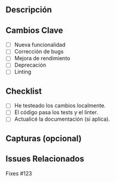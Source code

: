 ## Descripción

<!-- Explica el propósito de este PR -->

## Cambios Clave

- [ ] Nueva funcionalidad
- [ ] Corrección de bugs
- [ ] Mejora de rendimiento
- [ ] Deprecación
- [ ] Linting

## Checklist

- [ ] He testeado los cambios localmente.
- [ ] El código pasa los tests y el linter.
- [ ] Actualicé la documentación (si aplica).

## Capturas (opcional)

<!-- Si es un cambio de UI, adjunta capturas -->

## Issues Relacionados

Fixes #123

